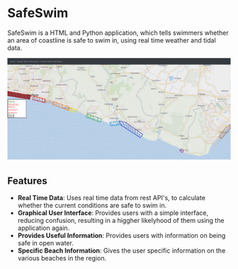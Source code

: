 # SafeSwim
SafeSwim is a HTML and Python application, which tells swimmers whether an area of coastline is safe to swim in, using real time weather and tidal data.

<img src="ApplicationImg.png">

## Features

- **Real Time Data**: Uses real time data from rest API's, to calculate whether the current conditions are safe to swim in.
- **Graphical User Interface**: Provides users with a simple interface, reducing confusion, resulting in a higgher likelyhood of them using the application again.
- **Provides Useful Information**: Provides users with information on being safe in open water.
- **Specific Beach Information**: Gives the user specific information on the various beaches in the region.

